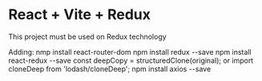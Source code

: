 # React + Vite + Redux

This project must be used on Redux technology

Adding:
nmp install react-router-dom
npm install redux --save
npm install react-redux --save
const deepCopy = structuredClone(original); or import cloneDeep from 'lodash/cloneDeep';
npm install axios --save
